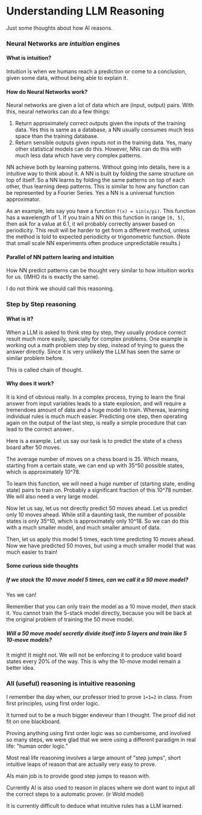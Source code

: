 # Understanding LLM Reasoning

Just some thoughts about how AI reasons.

### Neural Networks are _intuition_ engines

#### What is intuition?

Intuition is when we humans reach a prediction or come to a conclusion, given some data, without being able to explain it.

#### How do Neural Networks work?

Neural networks are given a lot of data which are (input, output) pairs. With this, neural networks can do a few things:

1. Return approximately correct outputs given the inputs of the training data. Yes this is same as a database, a NN usually consumes much less space than the training database.
2. Return sensible outputs given inputs not in the training data. Yes, many other statistical models can do this. However, NNs can do this with much less data which have very complex patterns.

NN achieve both by learning patterns. Without going into details, here is a intuitive way to think about it. A NN is built by folding the same structure on top of itself. So a NN learns by folding the same patterns on top of each other, thus learning deep patterns. This is similar to how any function can be represented by a Fourier Series. Yes a NN is a universal function approximator.

As an example, lets say you have a function `f(x) = sin(x/pi)`. This function has a wavelength of 1. If you train a NN on this function in range `[0, 5]`, then ask for a value at 6.1, it wil probably correctly answer based on periodicity. This reult will be harder to get from a different method, unless the method is told to expected periodicity or trigonometric function. (Note that small scale NN experiments often produce unpredictable results.)

#### Parallel of NN pattern learing and intuition

How NN predict patterns can be thought very similar to how intuition works for us. (IMHO its is exactly the same).

I do not think we should call this reasoning.

### Step by Step reasoning

#### What is it?

When a LLM is asked to think step by step, they usually produce correct result much more easily, specially for complex problems. One example is working out a math problem step by step, instead of trying to guess the answer directly. Since it is very unlikely the LLM has seen the same or similar problem before.

This is called chain of thought.

#### Why does it work?

It is kind of obvious really. In a complex process, trying to learn the final answer from input variables leads to a state explosion, and will require a tremendoes amount of data and a huge model to train. Whereas, learning individual rules is much much easier. Predicting one step, then operating again on the output of the last step, is really a simple procedure that can lead to the correct answer..

Here is a example. Let us say our task is to predict the state of a chess board after 50 moves.

The average number of moves on a chess board is 35. Which means, starting from a certain state, we can end up with 35^50 possible states, which is approximately 10^78.

To learn this function, we will need a huge number of (starting state, ending state) pairs to train on. Probably a significant fraction of this 10^78 number. We will also need a very large model.

Now let us say, let us not directly predict 50 moves ahead. Let us predict only 10 moves ahead. While still a daunting task, the number of possible states is only 35^10, which is approximately only 10^18. So we can do this with a much smaller model, and much smaller amount of data.

Then, let us apply this model 5 times, each time predicting 10 moves ahead. Now we have predicted 50 moves, but using a much smaller model that was much easier to train!

#### Some curious side thoughts

##### If we stack the 10 move model 5 times, can we call it a 50 move model?

Yes we can!

Remember that you can only train the model as a 10 move model, _then_ stack it. You cannot train the 5-stack model directly, because you will be back at the original problem of training the 50 move model.

##### Will a 50 move model secretly divide itself into 5 layers and train like 5 10-move models?

It might! It might not. We will not be enforcing it to produce valid board states every 20% of the way. This is why the 10-move model remain a better idea.

### All (useful) reasoning is intuitive reasoning

I remember the day when, our professor tried to prove `1+1=2` in class. From first principles, using first order logic.

It turned out to be a much bigger endeveur than I thought. The proof did not fit on one blackboard.

Proving anything using first order logic was so cumbersome, and involved so many steps, we were glad that we were using a different paradigm in real life: "human order logic."

Most real life reasoning involves a large amount of "step jumps", short intuitive leaps of reason that are actually very easy to prove.

AIs main job is to provide good step jumps to reason with.

Currently AI is also used to reason in places where we dont want to input all the correct steps to a automatic prover. (ir Wold model)

It is currently difficult to deduce what intuitive rules has a LLM learned.


